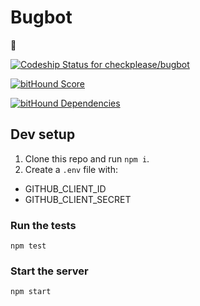 # Bugbot

:honeybee:

[ ![Codeship Status for checkplease/bugbot](https://codeship.com/projects/3e348ef0-70ae-0133-f5d8-5affb4b3755d/status?branch=master)](https://codeship.com/projects/116609)

[![bitHound Score](https://www.bithound.io/projects/badges/704cfb30-8f5a-11e5-9325-0dfe10710dc4/score.svg)](https://www.bithound.io/github/checkplease/bugbot)

[![bitHound Dependencies](https://www.bithound.io/projects/badges/704cfb30-8f5a-11e5-9325-0dfe10710dc4/dependencies.svg)](https://www.bithound.io/github/checkplease/bugbot/master/dependencies/npm)

## Dev setup

1. Clone this repo and run `npm i`.
2. Create a `.env` file with:
  - GITHUB_CLIENT_ID
  - GITHUB_CLIENT_SECRET

### Run the tests

    npm test

### Start the server

    npm start

